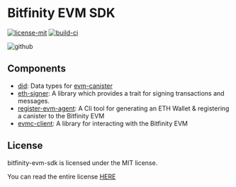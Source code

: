 # Bitfinity EVM SDK

[![license-mit](https://img.shields.io/badge/License-MIT-teal.svg)](https://opensource.org/licenses/MIT)
[![build-ci](https://github.com/infinity-swap/evmc-sdk/workflows/Build%20Test/badge.svg)](https://github.com/infinity-swap/evmc-sdk/workflows/Build%20Test)

![github](https://github.com/bitfinity-network/bitfinity-evm-sdk/assets/25309184/4775bc4b-1033-4528-ab4b-64ed05b6dcbf)

## Components

- [did](./src/did): Data types for [evm-canister](https://github.com/infinity-swap/evm-canister)
- [eth-signer](./src/eth-signer/): A library which provides a trait for signing transactions and messages.
- [register-evm-agent](./src/register-evm-agent/src/register_evm_agent/): A Cli tool for generating an ETH Wallet & registering a canister to the Bitfinity EVM
- [evmc-client](./src/evmc-client/): A library for interacting with the Bitfinity EVM

## License

bitfinity-evm-sdk is licensed under the MIT license.

You can read the entire license [HERE](./LICENSE)
